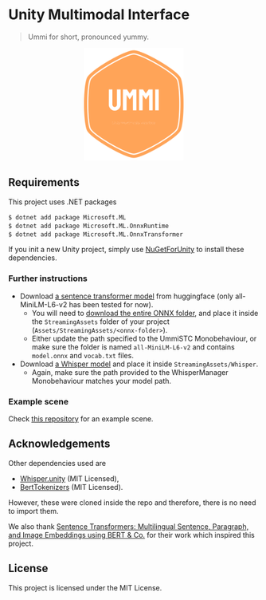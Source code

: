 # Unity Multimodal Interface
> Ummi for short, pronounced yummy.
<p align="center">
  <img src="./icon.png" alt="alt text" width="200"/>
</p>

## Requirements
This project uses .NET packages  
```bash
$ dotnet add package Microsoft.ML
$ dotnet add package Microsoft.ML.OnnxRuntime
$ dotnet add package Microsoft.ML.OnnxTransformer
```
If you init a new Unity project, simply use [NuGetForUnity](https://github.com/GlitchEnzo/NuGetForUnity) to install these dependencies. 

### Further instructions
- Download [a sentence transformer model](https://huggingface.co/sentence-transformers/all-MiniLM-L6-v2/blob/main/README.md) from huggingface (only all-MiniLM-L6-v2 has been tested for now). 
  - You will need to [download the entire ONNX folder](https://huggingface.co/docs/transformers/serialization), and place it inside the `StreamingAssets` folder of your project (`Assets/StreamingAssets/<onnx-folder>`). 
  - Either update the path specified to the UmmiSTC Monobehaviour, or make sure the folder is named `all-MiniLM-L6-v2` and contains `model.onnx` and `vocab.txt` files.
- Download [a Whisper model](https://huggingface.co/ggerganov/whisper.cpp) and place it inside `StreamingAssets/Whisper`. 
  - Again, make sure the path provided to the WhisperManager Monobehaviour matches your model path.  

### Example scene
Check [this repository](https://github.com/tsepton/ummi) for an example scene. 

## Acknowledgements
Other dependencies used are 

- [Whisper.unity](https://github.com/Macoron/whisper.unity)
 (MIT Licensed), 
- [BertTokenizers](https://github.com/NMZivkovic/BertTokenizers) (MIT Licensed).

However, these were cloned inside the repo and therefore, there is no need to import them. 

We also thank [Sentence Transformers: Multilingual Sentence, Paragraph, and Image Embeddings using BERT & Co.](https://github.com/UKPLab/sentence-transformers) for their work which inspired this project. 

## License
This project is licensed under the MIT License.
